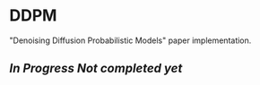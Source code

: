 # DDPM
"Denoising Diffusion Probabilistic Models" paper implementation. 
## *In Progress Not completed yet*

